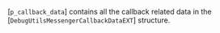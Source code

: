 [`p_callback_data`] contains all the callback related data in the
[`DebugUtilsMessengerCallbackDataEXT`] structure.
